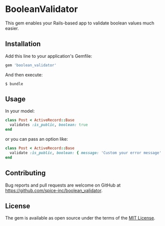 # BooleanValidator

This gem enables your Rails-based app to validate boolean values much easier.


## Installation

Add this line to your application's Gemfile:

```ruby
gem 'boolean_validator'
```

And then execute:

    $ bundle


## Usage

In your model:
```ruby
class Post < ActiveRecord::Base
  validates :is_public, boolean: true
end
```

or you can pass an option like:

```ruby
class Post < ActiveRecord::Base
  validate :is_public, boolean: { message: 'Custom your error message' }
end
```


## Contributing

Bug reports and pull requests are welcome on GitHub at https://github.com/spice-inc/boolean_validator.

## License

The gem is available as open source under the terms of the [MIT License](https://opensource.org/licenses/MIT).

